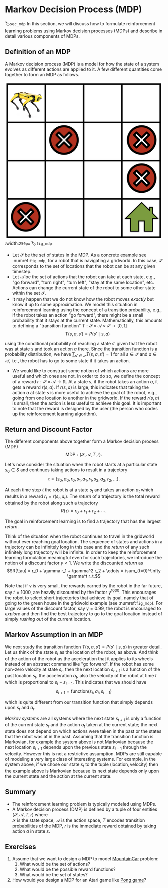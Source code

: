 # Markov Decision Process (MDP)
:label:`sec_mdp`
In this section, we will discuss how to formulate reinforcement learning problems using Markov decision processes (MDPs) and describe in detail various components of MDPs. 

## Definition of an MDP

A Markov decision process (MDP) is a model for how the state of a system evolves as different actions are applied to it. A few different quantities come together to form an MDP as follows.

![A simple gridworld navigation task where the robot not only has to find its way to the goal location (shown as a green house) but also has to avoid trap locations (shown as red cross signs).](../img/mdp.png)
:width:`250px`
:label:`fig_mdp`

- Let $\mathcal{S}$ be the set of states in the MDP. As a concrete example see :numref:`fig_mdp`, for a robot that is navigating a gridworld. In this case, $\mathcal{S}$ corresponds to the set of locations that the robot can be at any given timestep.
- Let $\mathcal{A}$ be the set of actions that the robot can take at each state, e.g., "go forward", "turn right", "turn left", "stay at the same location", etc. Actions can change the current state of the robot to some other state within the set $\mathcal{S}$.
- It may happen that we do not know how the robot moves *exactly* but know it up to some approximation. We model this situation in reinforcement learning using the concept of a transition probability, e.g., if the robot takes an action "go forward", there might be a small probability that it stays at the current state. Mathematically, this amounts to defining a "transition function" $T: \mathcal{S} \times \mathcal{A} \times \mathcal{S} \to [0,1]$
$$T(s, a, s') = P(s' \mid s, a)$$

using the conditional probability of reaching a state $s'$ given that the robot was at state $s$ and took an action $a$ there. Since the transition function is a probability distribution, we have $\sum_{s' \in \mathcal{S}} T(s, a, s') = 1$ for all $s \in \mathcal{S}$ and $a \in \mathcal{A}$, i.e., the robot has to go to some state if it takes an action.
- We would like to construct some notion of which actions are more useful and which ones are not. In order to do so, we define the concept of a reward $r: \mathcal{S} \times \mathcal{A} \to \mathbb{R}$. At a state $s$, if the robot takes an action $a$, it gets a reward $r(s, a)$. If $r(s, a)$ is large, this indicates that taking the action $a$ at state $s$ is more useful to achieve the goal of the robot, e.g., going from one location to another in the gridworld. If the reward $r(s, a)$ is small, then the action is less useful to achieve this goal. It is important to note that the reward is designed by the user (the person who codes up the reinforcement learning algorithm).

## Return and Discount Factor

The different components above together form a Markov decision process (MDP)
$$\text{MDP}: (\mathcal{S}, \mathcal{A}, T, r).$$

Let's now consider the situation when the robot starts at a particular state $s_0 \in S$ and continues taking actions to result in a trajectory
$$\tau = (s_0, a_0, r_0, s_1, a_1, r_1, s_2, a_2, r_2, \ldots).$$

At each time step $t$ the robot is at a state $s_t$ and takes an action $a_t$ which results in a reward $r_t = r(s_t, a_t)$. The *return* of a trajectory is the total reward obtained by the robot along such a trajectory
$$R(\tau) = r_0 + r_1 + r_2 + \cdots.$$

The goal in reinforcement learning is to find a trajectory that has the largest *return*.

Think of the situation when the robot continues to travel in the gridworld without ever reaching goal location. The sequence of states and actions in a trajectory can be infinitely long in this case and the *return* of any such infinitely long trajectory will be infinite. In order to keep the reinforcement learning formulation meaningful even for such trajectories, we introduce the notion of a discount factor $\gamma < 1$. We write the discounted *return* as
$$R(\tau) = r_0 + \gamma r_1 + \gamma^2 r_2 + \cdots = \sum_{t=0}^\infty \gamma^t r_t.$$

Note that if $\gamma$ is very small, the rewards earned by the robot in the far future, say $t = 1000$, are heavily discounted by the factor $\gamma^{1000}$. This encourages the robot to select short trajectories that achieve its goal, namely that of going to the green house in the gridwold example (see :numref:`fig_mdp`). For large values of the discount factor, say $\gamma = 0.99$, the robot is encouraged to *explore* and then find the best trajectory to go to the goal location instead of simply *rushing out* of the current location.

## Markov Assumption in an MDP

We next study the transition function $T(s, a, s') = P(s' \mid s, a)$ in greater detail. Let us think of the state $s_t$ as the location of the robot, as above. And think of the action of the robot as the acceleration that it applies to its wheels instead of an abstract command like "go forward". If the robot has some non-zero velocity at state $s_t$, then the next location $s_{t+1}$ is a function of the past location $s_t$, the acceleration $a_t$, also the velocity of the robot at time $t$ which is proportional to $s_t - s_{t-1}$. This indicates that we should have
$$s_{t+1} = \text{function}(s_t, a_t, s_{t-1})$$

which is quite different from our transition function that simply depends upon $s_t$ and $a_t$.

*Markov systems* are all systems where the next state $s_{t+1}$ is only a function of the current state $s_t$ and the action $a_t$ taken at the current state; the next state does not depend on which actions were taken in the past or the states that the robot was at in the past. Assuming that the transition function is Markovian, for example the system above is not Markovian because the next location $s_{t+1}$ depends upon the previous state $s_{t-1}$ through the velocity. However this is not a restrictive assumption. MDPs are still capable of modeling a very large class of interesting systems. For example, in the system above, if we chose our state $s_t$ to the tuple $(\text{location}, \text{velocity})$ then the example above is Markovian because its next state depends only upon the current state and the action at the current state.

## Summary
* The reinforcement learning problem is typically modeled using MDPs.
* A Markov decision process (DMP) is defined by a tuple of four entities $(\mathcal{S}, \mathcal{A}, T, r)$ where  
$\mathcal{S}$ is the state space, $\mathcal{A}$ is the action space, $T$ encodes transition probabilities of the MDP, $r$ is the immediate reward obtained by taking action $a$ in state $s$.


## Exercises

1. Assume that we want to design a MDP to model [MountainCar](https://gym.openai.com/envs/MountainCar-v0/) problem:
    1. What would be the set of actions?
    1. What would be the possible reward functions?
    1. What would be the set of states?
1. How would you design a MDP for an Atari game like [Pong game](https://gym.openai.com/envs/Pong-v0/)?